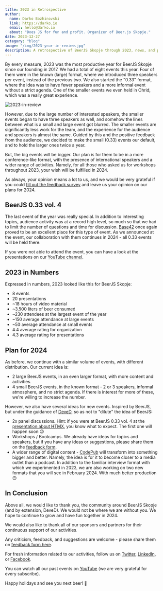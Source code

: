 ```yaml
---
title: 2023 in Retrospective
author:
  name: Darko Bozhinovski
  link: https://darko.io
  email: hello@darko.io
  about: "Does JS for fun and profit. Organizer of Beer.js Skopje."
date: 2023-12-27
category: "blog"
image: "/img/2023-year-in-review.jpg"
description: A retrospective of BeerJS Skopje through 2023, news, and plans.
---
```


By every measure, 2023 was the most productive year for BeerJS Skopje since our founding in 2017. We had a total of
eight events this year. Four of them were in the known (large) format, where we introduced three speakers per event,
instead of the previous two. We also started the "0.33" format, where the idea was to have fewer speakers and a more
informal event without a strict agenda. One of the smaller events we even held in Ohrid, which was a really great
experience.

![2023-in-review](/img/2023-year-in-review.jpg)

However, due to the large number of interested speakers, the smaller events began to have three speakers as well, and
somehow the lines between what is a small and large event got blurred. The smaller events are significantly less work
for the team, and the experience for the audience and speakers is almost the same. Guided by this and the positive
feedback from the audience, we decided to make the small (0.33) events our default, and to hold the larger ones twice a
year.

But, the big events will be bigger. Our plan is for them to be in a more conference-like format, with the presence of
international speakers and a wider range of activities. Namely, for all those who asked us for workshops throughout
2023, your wish will be fulfilled in 2024.

As always, your opinion means a lot to us, and we would be very grateful if you could
[fill out the feedback survey](https://forms.gle/K6JR2EHdhqLnUUt67) and leave us your opinion on our plans for 2024.

## BeerJS 0.33 vol. 4

The last event of the year was really special. In addition to interesting topics, audience activity was at a record high
level, so much so that we had to limit the number of questions and time for discussion. [Base42](https://42.mk) once
again proved to be an excellent place for this type of event. As we announced at the event, our collaboration with them
continues in 2024 - all 0.33 events will be held there.

If you were not able to attend the event, you can have a look at the presentations on our
[YouTube channel](https://www.youtube.com/channel/UCScyJr3W0-BFCrPW1kLcGmQ).

## 2023 in Numbers

Expressed in numbers, 2023 looked like this for BeerJS Skopje:

- 8 events
- 20 presentations
- ~18 hours of video material
- ~3,500 liters of beer consumed
- ~230 attendees at the largest event of the year
- ~150 average attendance at large events
- ~50 average attendance at small events
- 4.4 average rating for organization
- 4.3 average rating for presentations

## Plan for 2024

As before, we continue with a similar volume of events, with different distribution. Our current idea is:

- 2 large BeerJS events, in an even larger format, with more content and activities.
- 4 small BeerJS events, in the known format - 2 or 3 speakers, informal atmosphere, and no strict agenda. If there is
  interest for more of these, we're willing to increase the number.

However, we also have several ideas for new events. Inspired by BeerJS, but under the guidance of
[DeveD](https://deved.mk), so as not to "dilute" the idea of BeerJS:

- 2x panel discussions. Hint: if you were at BeerJS 0.33 vol. 4 at the
  [presentation about HTMX](https://www.youtube.com/watch?v=_SDf8LvwiUU), you know what to expect. The first one will
  happen soon 😉
- Workshops / Bootcamps. We already have ideas for topics and speakers, but if you have any ideas or suggestions, please
  share them on the [feedback form](https://forms.gle/K6JR2EHdhqLnUUt67).
- A wider range of digital content - [CodePub](https://codepub.dev) will transform into something bigger and better.
  Namely, the idea is for it to become closer to a media outlet than a podcast. In addition to the familiar interview
  format with which we experimented in 2023, we are also working on two new formats that you will see in February 2024.
  With much better production 😉

## In Conclusion

Above all, we would like to thank you, the community around BeerJS Skopje (and by extension, DeveD). We would not be
where we are without you. We hope to continue to grow and have fun together in 2024.

We would also like to thank all of our sponsors and partners for their continuous support of our activities.

Any criticism, feedback, and suggestions are welcome - please share them on
[feedback form here](https://forms.gle/K6JR2EHdhqLnUUt67).

For fresh information related to our activities, follow us on [Twitter](https://twitter.com/BeerjsSk),
[LinkedIn](https://www.linkedin.com/company/beerjs-скопје/), or [Facebook](https://www.facebook.com/beerjsskopje/).

You can watch all our past events on [YouTube](https://www.youtube.com/channel/UCScyJr3W0-BFCrPW1kLcGmQ) (we are very
grateful for every subscribe).

Happy holidays and see you next beer! 🍻
